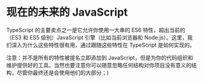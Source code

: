 # 现在的未来的 JavaScript

TypeScript 的主要卖点之一是它允许你使用一大串的 ES6 特性，超出当前的（ES3 和 ES5 级别）JavaScript 引擎（比如当前浏览器和 Node.js）。这里，我们深入为什么这些特性很有用，通过跟随这些特性在 TypeScript 是如何实现的。

注意：并不是所有的特性被提名立即添加到 JavaScript，但是为你的代码组织和维护提供好的工具。当然也要注意你可以随意忽略任何结构对你项目没有意义的结构，尽管你最终还是会使用他们的大部分；)

